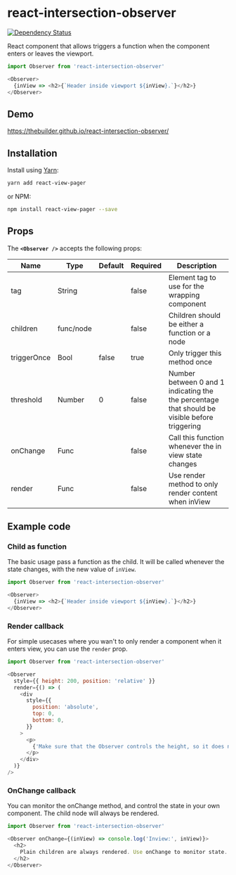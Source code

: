 # react-intersection-observer
[![Dependency Status](https://david-dm.org/thebuilder/react-intersection-observer.svg)](https://david-dm.org/thebuilder/react-intersection-observer)

React component that allows triggers a function when the component enters or leaves the viewport.

```js
import Observer from 'react-intersection-observer'

<Observer>
  {inView => <h2>{`Header inside viewport ${inView}.`}</h2>}
</Observer>
```

## Demo
https://thebuilder.github.io/react-intersection-observer/

## Installation

Install using [Yarn](https://yarnpkg.com):
```sh
yarn add react-view-pager
```

or NPM:
```sh
npm install react-view-pager --save
```

## Props
The **`<Observer />`** accepts the following props:

| Name             | Type      | Default           | Required | Description                                           |
| ---------------- | --------- | ----------------- | -------- | ----------------------------------------------------- |
| tag              | String    |                   | false    | Element tag to use for the wrapping component         |
| children         | func/node |                   | false    | Children should be either a function or a node        |
| triggerOnce      | Bool      | false             | true     | Only trigger this method once                         |
| threshold        | Number    | 0                 | false    | Number between 0 and 1 indicating the the percentage that should be visible before triggering  |
| onChange         | Func      |                   | false    | Call this function whenever the in view state changes |
| render           | Func      |                   | false    | Use render method to only render content when inView  |

## Example code

### Child as function
The basic usage pass a function as the child. It will be called whenever the state changes, with the new value of `inView`.

```js
import Observer from 'react-intersection-observer'

<Observer>
  {inView => <h2>{`Header inside viewport ${inView}.`}</h2>}
</Observer>
```

### Render callback
For simple usecases where you wan't to only render a component when it enters view, you can use the `render` prop.

```js
import Observer from 'react-intersection-observer'

<Observer
  style={{ height: 200, position: 'relative' }}
  render={() => (
    <div
      style={{
        position: 'absolute',
        top: 0,
        bottom: 0,
      }}
    >
      <p>
        {'Make sure that the Observer controls the height, so it does not change change when element is added.'}
      </p>
    </div>
  )}
/>
```


### OnChange callback
You can monitor the onChange method, and control the state in your own component.
The child node will always be rendered.

```js
import Observer from 'react-intersection-observer'

<Observer onChange={(inView) => console.log('Inview:', inView)}>
  <h2>
    Plain children are always rendered. Use onChange to monitor state.
  </h2>
</Observer>
```
